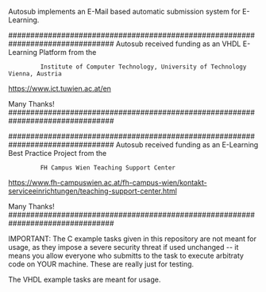 Autosub implements an E-Mail based automatic submission system for E-Learning.

################################################################################
Autosub received funding as an VHDL E-Learning Platform from the

             Institute of Computer Technology, University of Technology Vienna, Austria
 https://www.ict.tuwien.ac.at/en

Many Thanks!
################################################################################

################################################################################
Autosub received funding as an E-Learning Best Practice Project from the

             FH Campus Wien Teaching Support Center
 https://www.fh-campuswien.ac.at/fh-campus-wien/kontakt-serviceeinrichtungen/teaching-support-center.html

Many Thanks!
################################################################################

IMPORTANT: 
The C example tasks given in this repository are not meant for usage, as they
impose a severe security threat if used unchanged -- it means you allow everyone
who submitts to the task to execute arbitraty code on YOUR machine. These are really
just for testing.

The VHDL example tasks are meant for usage.
